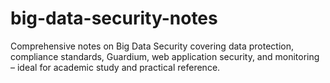 # big-data-security-notes
Comprehensive notes on Big Data Security covering data protection, compliance standards, Guardium, web application security, and monitoring – ideal for academic study and practical reference.
